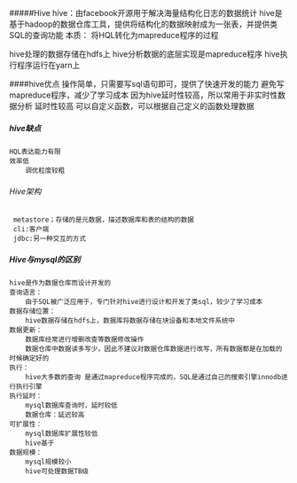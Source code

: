 #####Hive
hive：由facebook开源用于解决海量结构化日志的数据统计
    hive是基于hadoop的数据仓库工具，提供将结构化的数据映射成为一张表，并提供类SQL的查询功能
本质： 将HQL转化为mapreduce程序的过程

hive处理的数据存储在hdfs上
hive分析数据的底层实现是mapreduce程序
hive执行程序运行在yarn上


####hive优点
    操作简单，只需要写sql语句即可，提供了快速开发的能力
    避免写mapreduce程序，减少了学习成本
    因为hive延时性较高，所以常用于非实时性数据分析
    延时性较高
    可以自定义函数，可以根据自己定义的函数处理数据
##### hive缺点
    HQL表达能力有限
    效率低
        调优粒度较粗
###### Hive架构
     metastore；存储的是元数据，描述数据库和表的结构的数据
     cli:客户端
     jdbc:另一种交互的方式
##### Hive与mysql的区别
    hive是作为数据仓库而设计开发的
    查询语言：
        由于SQL被广泛应用于，专门针对hive进行设计和开发了类sql，较少了学习成本
    数据存储位置：
        hive数据存储在hdfs上，数据库将数据存储在块设备和本地文件系统中
    数据更新：
        数据库经常进行增删改查等数据修改操作
        数据仓库中数据读多写少，因此不建议对数据仓库数据进行改写，所有数据都是在加载的时候确定好的
    执行：
        hive大多数的查询 是通过mapreduce程序完成的，SQL是通过自己的搜索引擎innodb进行执行引擎
    执行延时：
        mysql数据库查询时，延时较低
        数据仓库：延迟较高
    可扩展性：
        mysql数据库扩展性较低
        hive基于   
    数据规模：
        mysql规模较小
        hive可处理数据TB级 




